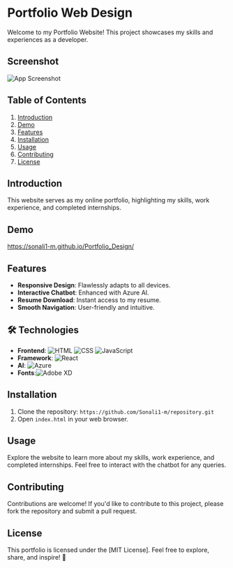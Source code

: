# Portfolio Web Design

Welcome to my Portfolio Website! This project showcases my skills and experiences as a developer.

## Screenshot

![App Screenshot](https://github.com/Sonali1-m/Portfolio_Design/blob/main/imgs/Ss.png)


## Table of Contents
1. [Introduction](#introduction)
2. [Demo](#demo)
3. [Features](#features)
4. [Installation](#installation)
5. [Usage](#usage)
6. [Contributing](#contributing)
7. [License](#license)

## Introduction
This website serves as my online portfolio, highlighting my skills, work experience, and completed internships.

## Demo
https://sonali1-m.github.io/Portfolio_Design/


## Features
- **Responsive Design**: Flawlessly adapts to all devices.
- **Interactive Chatbot**: Enhanced with Azure AI.
- **Resume Download**: Instant access to my resume.
- **Smooth Navigation**: User-friendly and intuitive.

## 🛠 Technologies
- **Frontend**: ![HTML](https://img.shields.io/badge/HTML5-E34F26?style=flat&logo=html5&logoColor=white) ![CSS](https://img.shields.io/badge/CSS3-1572B6?style=flat&logo=css3&logoColor=white) ![JavaScript](https://img.shields.io/badge/JavaScript-F7DF1E?style=flat&logo=javascript&logoColor=black)
- **Framework**: ![React](https://img.shields.io/badge/React-20232A?style=flat&logo=react&logoColor=61DAFB)
- **AI**: ![Azure](https://img.shields.io/badge/Azure_AI-0078D4?style=flat&logo=microsoft-azure&logoColor=white)
- **Fonts**:![Adobe XD](https://img.shields.io/badge/Adobe%20XD-470137?style=flat&logo=Adobe%20XD&logoColor=#FF61F6)

## Installation
1. Clone the repository: `https://github.com/Sonali1-m/repository.git`
2. Open `index.html` in your web browser.

## Usage
Explore the website to learn more about my skills, work experience, and completed internships. Feel free to interact with the chatbot for any queries.

## Contributing
Contributions are welcome! If you'd like to contribute to this project, please fork the repository and submit a pull request.
 
## License
This portfolio is licensed under the [MIT License]. Feel free to explore, share, and inspire! 🚀

